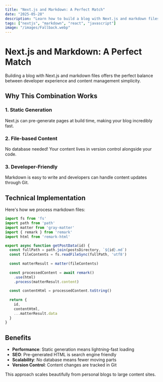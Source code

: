 ```yaml
---
title: "Next.js and Markdown: A Perfect Match"
date: "2025-05-28"
description: "Learn how to build a blog with Next.js and markdown files for easy content management."
tags: ["nextjs", "markdown", "react", "javascript"]
image: "/images/Fallback.webp"
---
```


# Next.js and Markdown: A Perfect Match

Building a blog with Next.js and markdown files offers the perfect balance between developer experience and content management simplicity.

## Why This Combination Works

### 1. Static Generation
Next.js can pre-generate pages at build time, making your blog incredibly fast.

### 2. File-based Content
No database needed! Your content lives in version control alongside your code.

### 3. Developer-Friendly
Markdown is easy to write and developers can handle content updates through Git.

## Technical Implementation

Here's how we process markdown files:

```javascript
import fs from 'fs'
import path from 'path'
import matter from 'gray-matter'
import { remark } from 'remark'
import html from 'remark-html'

export async function getPostData(id) {
  const fullPath = path.join(postsDirectory, `${id}.md`)
  const fileContents = fs.readFileSync(fullPath, 'utf8')
  
  const matterResult = matter(fileContents)
  
  const processedContent = await remark()
    .use(html)
    .process(matterResult.content)
  
  const contentHtml = processedContent.toString()
  
  return {
    id,
    contentHtml,
    ...matterResult.data
  }
}
```

## Benefits

- **Performance**: Static generation means lightning-fast loading
- **SEO**: Pre-generated HTML is search engine friendly
- **Scalability**: No database means fewer moving parts
- **Version Control**: Content changes are tracked in Git

This approach scales beautifully from personal blogs to large content sites.
